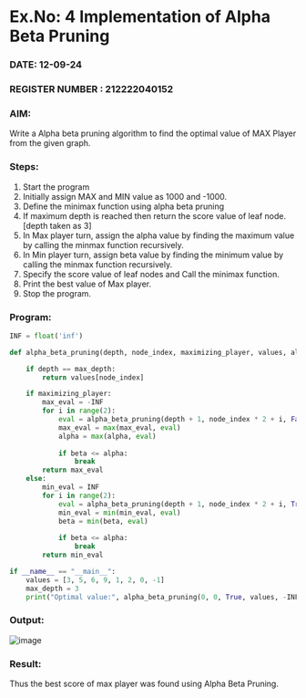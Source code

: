 # Ex.No: 4   Implementation of Alpha Beta Pruning 
### DATE: 12-09-24                                                                          
### REGISTER NUMBER : 212222040152
### AIM: 
Write a Alpha beta pruning algorithm to find the optimal value of MAX Player from the given graph.
### Steps:
1. Start the program
2. Initially  assign MAX and MIN value as 1000 and -1000.
3.  Define the minimax function  using alpha beta pruning
4.  If maximum depth is reached then return the score value of leaf node. [depth taken as 3]
5.  In Max player turn, assign the alpha value by finding the maximum value by calling the minmax function recursively.
6.  In Min player turn, assign beta value by finding the minimum value by calling the minmax function recursively.
7.  Specify the score value of leaf nodes and Call the minimax function.
8.  Print the best value of Max player.
9.  Stop the program. 

### Program:
```py
INF = float('inf')

def alpha_beta_pruning(depth, node_index, maximizing_player, values, alpha, beta, max_depth):

    if depth == max_depth:
        return values[node_index]

    if maximizing_player:
        max_eval = -INF
        for i in range(2):
            eval = alpha_beta_pruning(depth + 1, node_index * 2 + i, False, values, alpha, beta, max_depth)
            max_eval = max(max_eval, eval)
            alpha = max(alpha, eval)
            
            if beta <= alpha:
                break
        return max_eval
    else:
        min_eval = INF
        for i in range(2):
            eval = alpha_beta_pruning(depth + 1, node_index * 2 + i, True, values, alpha, beta, max_depth)
            min_eval = min(min_eval, eval)
            beta = min(beta, eval)
            
            if beta <= alpha:
                break
        return min_eval

if __name__ == "__main__":
    values = [3, 5, 6, 9, 1, 2, 0, -1]
    max_depth = 3
    print("Optimal value:", alpha_beta_pruning(0, 0, True, values, -INF, INF, max_depth))

```

### Output:

![image](https://github.com/user-attachments/assets/62b15d2e-448a-4a6e-b663-8a3fdce61b6a)


### Result:
Thus the best score of max player was found using Alpha Beta Pruning.
